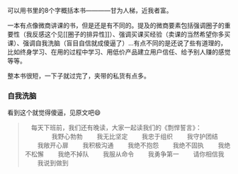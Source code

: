 
可以用书里的8个字概括本书————甘为人梯，近我者富。

一本有点像微商讲课的书，但是还是有不同的。提及的微商要素包括强调圈子的重要性（我反感这个见[[圈子的排异性]]）、强调买课买经验（卖课的当然希望你多买课）、强调自我洗脑（盲目自信就成傻逼了）…有点不同的是还说了些有道理的，比如终身学习、在用的过程中学习、用低价产品建立用户信任、给予别人赚的感觉等等。

整本书很短，一下子就过完了，夹带的私货有点多。

### 自我洗脑
看到这个就觉得傻逼，见原文吧😄

> 　每天下班前，我们还有晚读，大家一起读我们的《剽悍誓言》：
> 　　
　　我野心勃勃
　　我无比坚定
　　我忠于组织
　　我守护团结
　　我敞开心扉
　　我积极沟通
　　我绝不抱怨
　　我绝不固执
　　我绝不松懈
　　我绝不掉队
　　我服从命令
　　我勇争第一
　　请你相信我
　　我说到做到